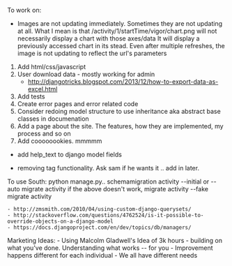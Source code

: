 To work on:

- Images are not updating immediately. Sometimes they are not updating at all. 
	What I mean is that /activity/1/startTime/vigor/chart.png will not necessarily display a chart with those axes/data
	It will display a previously accessed chart in its stead. Even after multiple refreshes, the image is not updating to 
	reflect the url's parameters



1. Add html/css/javascript
2. User download data - mostly working for admin
	- http://djangotricks.blogspot.com/2013/12/how-to-export-data-as-excel.html
3. Add tests
4. Create error pages and error related code
5. Consider redoing model structure to use inheritance aka abstract base classes in documenation
6. Add a page about the site. The features, how they are implemented, my process and so on
7. Add coooooookies. mmmmm

- add help_text to django model fields

- removing tag functionality. Ask sam if he wants it .. add in later.

To use South:
	python manage.py..
		schemamigration activity --initial or --auto
		migrate activity
		if the above doesn't work, 
			migrate activity --fake
			migrate activity


	- http://zmsmith.com/2010/04/using-custom-django-querysets/
	- http://stackoverflow.com/questions/4762524/is-it-possible-to-override-objects-on-a-django-model
	- https://docs.djangoproject.com/en/dev/topics/db/managers/

Marketing Ideas:
	- Using Malcolm Gladwell's Idea of 3k hours
	- building on what you've done. Understanding what works -- for you
		- Improvement happens different for each individual
		- We all have different needs
